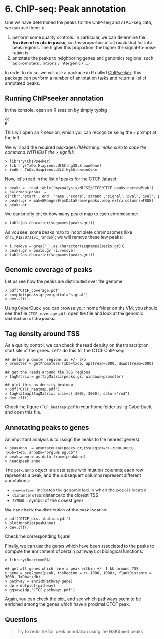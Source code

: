 # 6. ChIP-seq: Peak annotation

One we have determined the peaks for the ChIP-seq and ATAC-seq data, we can use them to

1. perform some quality controls: in particular, we can determine the **fraction of reads in peaks**, i.e. the proportion of all reads that fall into peak regions. The higher this proportion, the higher the signal-to-noise ration is.
2. annotate the peaks to neighboring genes and genomics regions (such as promoters / introns / intergenic / ...)

In order to do so, we will use a package in R called [ChIPseeker](http://www.bioconductor.org/packages/release/bioc/vignettes/ChIPseeker/inst/doc/ChIPseeker.html); this package can perform a number of annotation tasks and return a list of annotated peaks.



## Running ChIPseeker annotation

In the console, open an R session by simply typing 

```
cd
R
```

This will open an R session, which you can recognize seing the `>` prompt at the left.

We will load the required packages *(!!!Warning: make sure to copy the command WITHOUT the `>` sign!!!)*:

```
> library(ChIPseeker)
> library(TxDb.Hsapiens.UCSC.hg38.knownGene)
> txdb = TxDb.Hsapiens.UCSC.hg38.knownGene
```

Now, let's read in the list of peaks for the CTCF dataset

```
> peaks =  read.table('myanalysis/MACS2/CTCF/CTCF_peaks.narrowPeak')
> colnames(peaks) = c('chr','start','end','name','score','strand','signal','pval','qval','peak')
> peaks.gr = makeGRangesFromDataFrame(peaks,keep.extra.columns=TRUE)
> peaks.gr
```

We can briefly check how many peaks map to each chromosome:

```
> table(as.character(seqnames(peaks.gr)))
```

As you see, some peaks map to incomplete chromosomes (like `chr1_KI270711v1_random`); we will remove these few peaks:

```
> i.remove = grep('_',as.character(seqnames(peaks.gr)))
> peaks.gr = peaks.gr[-i.remove]
> table(as.character(seqnames(peaks.gr)))
```

## Genomic coverage of peaks

Let us see how the peaks are distributed over the genome:

```
> pdf('CTCF_coverage.pdf')
> covplot(peaks.gr,weightCol='signal')
> dev.off()
```

Using CyberDuck, you can browse your home folder on the VM; you should see the file `CTCF_coverage.pdf`; open the file and look at the genomic distribution of the peaks.

## Tag density around TSS

As a quality control, we can check the read density on the transcription start site of the genes. Let's do this for the CTCF ChIP-seq:

```
## define promoter regions as +/- 3kb
> promoter = getPromoters(TxDb=txdb, upstream=3000, downstream=3000)

## get the reads around the TSS regions
> tagMatrix = getTagMatrix(peaks.gr, windows=promoter)

## plot this as density heatmap
> pdf('CTCF_heatmap.pdf')
> tagHeatmap(tagMatrix, xlim=c(-3000, 3000), color="red")
> dev.off()
```

Check the figure `CTCF_heatmap.pdf` in your  home folder using CyberDuck, and open this file.

## Annotating peaks to genes

An important analysis is to assign the peaks to the nearest gene(s).

```
> peakAnno  = annotatePeak(peaks.gr,tssRegion=c(-3000,3000), TxDb=txdb, annoDb="org.Hs.eg.db")
> peak.anno = as.data.frame(peakAnno)
> head(peak.anno)
```

The `peak.anno` object is a data table with multiple columns; each row represents a peak, and the subsequent columns represent different annotations:

* `annotation`: indicates the genomic loci in which the peak is located
* `distanceToTSS`: distance to the closest TSS
* `SYMBOL` : symbol of the closest gene

We can check the distribution of the peak location:

```
> pdf('CTCF_distribution.pdf')
> plotAnnoPie(peakAnno)
> dev.off()
```

Check the corresponding figure!

Finally, we can use the genes which have been associated to the peaks to compute the enrichment of certain pathways or biological functions:

```
> library(ReactomePA)

## get all genes which have a peak within +/- 1 kb around TSS
> gene = seq2gene(peak, tssRegion = c(-1000, 1000), flankDistance = 3000, TxDb=txdb)
> pathway = enrichPathway(gene)
> dp = dotplot(pathway)
> ggsave(dp,'CTCF_pathways.pdf')
```

Again, you can check the plot, and see which pathways seem to be enriched among the genes which have a proximal CTCF peak.


## Questions

> Try to redo the full peak annotation using the H3K4me3 peaks!
